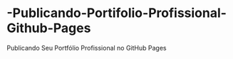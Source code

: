 # -Publicando-Portifolio-Profissional-Github-Pages
 Publicando Seu Portfólio Profissional no GitHub Pages
